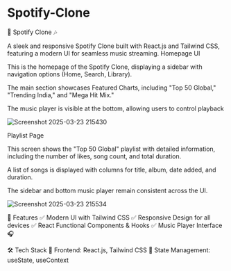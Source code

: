 # Spotify-Clone
🎵 Spotify Clone 🎶

A sleek and responsive Spotify Clone built with React.js and Tailwind CSS, featuring a modern UI for seamless music streaming.
Homepage UI

This is the homepage of the Spotify Clone, displaying a sidebar with navigation options (Home, Search, Library).

The main section showcases Featured Charts, including "Top 50 Global," "Trending India," and "Mega Hit Mix."

The music player is visible at the bottom, allowing users to control playback

![Screenshot 2025-03-23 215430](https://github.com/user-attachments/assets/8d4e8419-49ec-417d-89ed-e28a3af4962b)

Playlist Page

This screen shows the "Top 50 Global" playlist with detailed information, including the number of likes, song count, and total duration.

A list of songs is displayed with columns for title, album, date added, and duration.

The sidebar and bottom music player remain consistent across the UI.

![Screenshot 2025-03-23 215534](https://github.com/user-attachments/assets/93f861ba-6b15-4dda-90d0-840aacbccac8)

🚀 Features
✅ Modern UI with Tailwind CSS
✅ Responsive Design for all devices
✅ React Functional Components & Hooks
✅ Music Player Interface 🎧

🛠️ Tech Stack
🔹 Frontend: React.js, Tailwind CSS
🔹 State Management: useState, useContext


